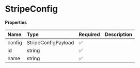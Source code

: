 # StripeConfig

**Properties**

| Name   | Type                | Required | Description |
| :----- | :------------------ | :------- | :---------- |
| config | StripeConfigPayload | ✅       |             |
| id     | string              | ✅       |             |
| name   | string              | ✅       |             |
